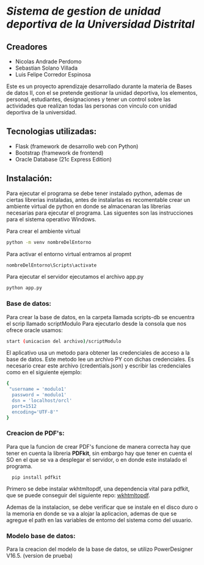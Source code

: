 # _Sistema de gestion de unidad deportiva de la Universidad Distrital_
## Creadores

- Nicolas Andrade Perdomo
- Sebastian Solano Villada
- Luis Felipe Corredor Espinosa

Este es un proyecto aprendizaje desarrollado durante la materia de Bases de datos II, con el se pretende gestionar la unidad deportiva, los elementos, personal, estudiantes, designaciones y tener un control sobre las actividades que realizan todas las personas con vinculo con unidad deportiva de la universidad.

## Tecnologias utilizadas:

- Flask (framework de desarrollo web con Python)
- Bootstrap (framework de frontend)
- Oracle Database (21c Express Edition)

## Instalación:

Para ejecutar el programa se debe tener instalado python, ademas de ciertas librerias instaladas, antes de instalarlas es recomentable crear un ambiente virtual de python en donde se almacenaran las librerias necesarias para ejecutar el programa. Las siguentes son las instrucciones para el sistema operativo Windows.

Para crear el ambiente virtual 
```sh
python -m venv nombreDelEntorno
```
Para activar el entorno virtual entramos al propmt

```sh
nombreDelEntorno\Scripts\activate
```

Para ejecutar el servidor ejecutamos el archivo app.py
```sh
python app.py
```
### Base de datos:

Para crear la base de datos, en la carpeta llamada scripts-db se encuentra el scrip llamado scriptModulo Para ejecutarlo desde la consola que nos ofrece oracle usamos:
```sh
start (unicacion del archivo)/scriptModulo
```
El aplicativo usa un metodo para obtener las credenciales de acceso a la base de datos. Este metodo lee un archivo PY con dichas credenciales. Es necesario crear este archivo (credentials.json) y escribir las credenciales como en el siguiente ejemplo:
```sh
{
 "username = 'modulo1'
  password = 'modulo1'
  dsn = 'localhost/orcl'
  port=1512
  encoding='UTF-8'"
}
```
### Creacion de PDF's:

Para que la funcion de crear PDF's funcione de manera correcta hay que tener en cuenta la libreria **PDFkit**, sin embargo hay que tener en cuenta el SO en el que se va a desplegar el servidor, o en donde este instalado el programa.

```
  pip install pdfkit
```

Primero se debe instalar wkhtmltopdf, una dependencia vital para pdfkit, que se puede conseguir del siguiente repo: [wkhtmltopdf](https://github.com/wkhtmltopdf/wkhtmltopdf).

Ademas de la instalacion, se debe verificar que se instale en el disco duro o la memoria en donde se va a alojar la aplicacion, ademas de que se agregue el path en las variables de entorno del sistema como del usuario.

### Modelo base de datos:

Para la creacion del modelo de la base de datos, se utilizo PowerDesigner V16.5. (version de prueba)
